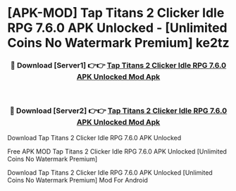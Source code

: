 # [APK-MOD] Tap Titans 2  Clicker Idle RPG 7.6.0 APK Unlocked - [Unlimited Coins No Watermark Premium] ke2tz



<div align="center">
<h3>🔴 Download [Server1] 👉👉 <a href="https://momento.my/?title=Tap_Titans_2__Clicker_Idle_RPG_7.6.0_APK_Unlocked">Tap Titans 2  Clicker Idle RPG 7.6.0 APK Unlocked Mod Apk</a></h3><br>

<h3>🔴 Download [Server2] 👉👉 <a href="https://momento.my/?title=Tap_Titans_2__Clicker_Idle_RPG_7.6.0_APK_Unlocked">Tap Titans 2  Clicker Idle RPG 7.6.0 APK Unlocked Mod Apk</a></h3>
</div>



Download Tap Titans 2  Clicker Idle RPG 7.6.0 APK Unlocked 

Free APK MOD Tap Titans 2  Clicker Idle RPG 7.6.0 APK Unlocked [Unlimited Coins No Watermark Premium]

Download Tap Titans 2  Clicker Idle RPG 7.6.0 APK Unlocked [Unlimited Coins No Watermark Premium] Mod For Android
